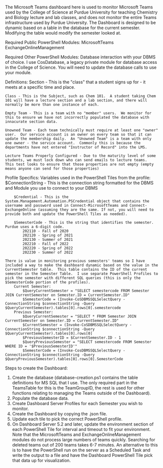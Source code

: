 The Microsoft Teams dashboard here is used to monitor Microsoft Teams used by the College of Science at Purdue University for teaching Chemistry and Biology lecture and lab classes, and does not monitor the entire Teams infrastructure used by Purdue University.  The Dashboard is designed to be dynamic based on a table in the database for the current semester.  Modifying the table would modify the semester looked at.

Required Public PowerShell Modules:
	MicrosoftTeams
	ExchangeOnlineManagement

Required Other PowerShell Modules:
	Database interaction with your DBMS of choice.  I use CosDatabase, a legacy private module for database access in the College of Science.  You will need to update the database calls to use your module.

Definitions:
	Section - This is the "class" that a student signs up for - it meets at a specific time and place.
	
	Class - This is the Subject, such as Chem 101.  A student taking Chem 101 will have a lecture section and a lab section, and there will normally be more than one instance of each.
	
	Empty Team - This is a team with no "member" users.  We monitor for this to ensure we have not incorrectly populated the database with innacurate section data.
	
	Unowned Team - Each team technically must require at least one "owner" user.  Our service account is an owner on every team so that it can update the membership daily.  An "Unowned Team" is a team with only one owner - the service account.  Commonly this is because the departments have not entered "Instructor of Record" into the LMS.
	
	Lecture Teams Properly Configured - Due to the maturity level of some students, we must lock down who can send emails to lecture teams.  This test looks to ensure that those properties are not empty (empty means anyone can send for those properties)
	
Profile Specifics:
	Variables used in the PowerShell Tiles from the profile:
		$ConnectionString - This is the connection string formatted for the DBMS and Module you use to connect to your DBMS
	
		$Credential - This is the System.Management.Automation.PSCredential object that contains the username and password used in Connect-MicrosoftTeams and Connect-ExchangeOnline (assuming they are the same. If not, you will need to provide both and update the PowerShell Tiles as needed).
	
		$SemesterCode - This is the string that identifies the semester.  Purdue uses a 6-digit code.
			202110 - Fall of 2020
			202120 - Spring of 2021
			202130 - Summer of 2021
			202210 - Fall of 2022
			202220 - Spring of 2022
			202230 - Summer of 2022
		
	There is value in monitoring previous semesters' teams so I have included a way to make the dashboard dynamic based on the value in the CurrentSemester table.  This table contains the ID of the current semester in the Semester Table.  I use separate PowerShell Profiles to pick the semester with different SQL queries (this is only the $SemesterCode portion of the profiles).
		Current Semester: 
			$QueryCurrentSemester = "SELECT semestercode FROM Semester JOIN CurrentSemester on Semester.ID = CurrentSemester.ID"
			$SemesterCode = (Invoke-CoSDBMSSQLSelectQuery -ConnectionString $connectionString -Query $QueryCurrentSemester).tables[0].rows[0].semestercode
		Previous Semester:
			$QueryCurrentSemester = "SELECT * FROM Semester JOIN CurrentSemester on Semester.ID = CurrentSemester.ID"
			$CurrentSemester = (Invoke-CoSDBMSSQLSelectQuery -ConnectionString $connectionString -Query $QueryCurrentSemester).tables[0].rows[0]
			$PreviousSemesterID = $CurrentSemester.ID - 1
			$QueryPreviousSemester = "SELECT semestercode FROM Semester WHERE ID = '$PreviousSemesterID'"
			$SemesterCode = (Invoke-CosDBMSSQLSelectQuery -ConnectionString $connectionString -Query $QueryPreviousSemester).tables[0].rows[0].SemesterCode
			
Steps to create the Dashboard:
1. Create the database (database-creation.ps1 contains the table definitions for MS SQL that I use.  The only required part in the TeamsTable for this is the TeamGroupID, the rest is used for other functions relating to managing the Teams outside of the Dashboard).
2. Populate the database data.  
3. Create Dashboard Server Profiles for each Semester you wish to monitor.
4. Create the Dashboard by copying the .json file.
5. Update each tile to pick the correct PowerShell profile.
6. On Dashboard Server 5.2 and later, update the environment section of each PowerShell Tile for interval and timeout to fit your environment.  Note that the MicrosoftTeams and ExchangeOnlineManagement modules do not process large numbers of teams quickly.  Searching for deleted teams out of 200 teams takes 6-7 minutes.  An alternative to this is to have the PowerShell run on the server as a Scheduled Task and write the output to a file and have the Dashboard PowerShell Tile pick that data up for visualization.
